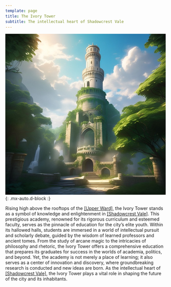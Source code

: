 ```yaml
---
template: page
title: The Ivory Tower
subtitle: The intellectual heart of Shadowcrest Vale
---
```


![The Ivory Tower](/assets/img/regions/ivory-tower.jpeg){: .mx-auto.d-block :}

Rising high above the rooftops of the [[Upper Ward]](/roaring-lands/codex/regions/the-ivory-tower), the Ivory Tower stands as a symbol of knowledge and enlightenment in [[Shadowcrest Vale]](/roaring-lands/codex/regions/shadowcrest-vale). This prestigious academy, renowned for its rigorous curriculum and esteemed faculty, serves as the pinnacle of education for the city’s elite youth. Within its hallowed halls, students are immersed in a world of intellectual pursuit and scholarly debate, guided by the wisdom of learned professors and ancient tomes. From the study of arcane magic to the intricacies of philosophy and rhetoric, the Ivory Tower offers a comprehensive education that prepares its graduates for success in the worlds of academia, politics, and beyond. Yet, the academy is not merely a place of learning; it also serves as a center of innovation and discovery, where groundbreaking research is conducted and new ideas are born. As the intellectual heart of [[Shadowcrest Vale]](/roaring-lands/codex/regions/shadowcrest-vale), the Ivory Tower plays a vital role in shaping the future of the city and its inhabitants.